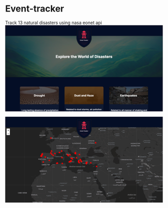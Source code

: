 # Event-tracker
Track 13 natural disasters using nasa eonet api
![main page](https://github.com/groot737/Event-tracker/blob/main/images/screenshot.png)




![map page](https://github.com/groot737/Event-tracker/blob/main/images/screenshotmap.png)
